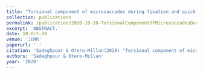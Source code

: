 ```yaml
---
title: "Torsional component of microsaccades during fixation and quick phases during optokinetic stimulation"
collection: publications
permalink: /publication/2020-10-10-TorsionalComponentOfMicrosaccadesDuringFixationAndQuickPhasesDu
excerpt: 'ABSTRACT.'
date: 10-Oct-20
venue: 'JEMR'
paperurl: ' '
citation: 'Sadeghpour & Otero-Millan(2020) "Torsional component of microsaccades during fixation and quick phases during optokinetic stimulation" Journal of Eye Movement Research, 13(5)'
authors: 'Sadeghpour & Otero-Millan'
year: '2020'
---
```


